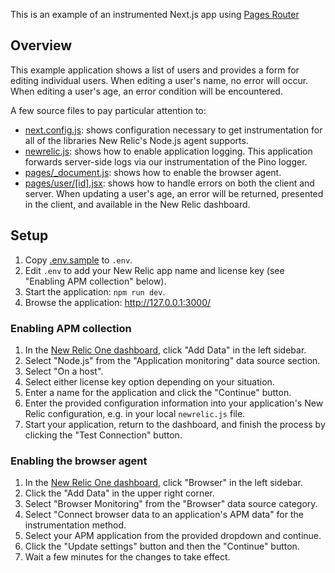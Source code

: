 This is an example of an instrumented Next.js app using [Pages Router](https://nextjs.org/docs/pages)

## Overview

This example application shows a list of users and provides a form for editing
individual users. When editing a user's name, no error will occur. When editing
a user's age, an error condition will be encountered.

A few source files to pay particular attention to:

+ [next.config.js](./next.config.js): shows configuration necessary to get
instrumentation for all of the libraries New Relic's Node.js agent supports.
+ [newrelic.js](./newrelic.js): shows how to enable application logging. This
application forwards server-side logs via our instrumentation of the Pino logger.
+ [pages/_document.js](./pages/_document.jsx): shows how to enable the browser
agent.
+ [pages/user/[id].jsx](./pages/user/%5Bid%5D.jsx): shows how to handle errors
on both the client and server. When updating a user's age, an error will be
returned, presented in the client, and available in the New Relic dashboard.

## Setup

1. Copy [.env.sample](./.env.sample) to `.env`.
2. Edit `.env` to add your New Relic app name and license key
(see "Enabling APM collection" below).
3. Start the application: `npm run dev`.
4. Browse the application: http://127.0.0.1:3000/

### Enabling APM collection

1. In the [New Relic One dashboard][dash], click "Add Data" in the left sidebar.
2. Select "Node.js" from the "Application monitoring" data source section.
3. Select "On a host".
4. Select either license key option depending on your situation.
5. Enter a name for the application and click the "Continue" button.
6. Enter the provided configuration information into your application's
New Relic configuration, e.g. in your local `newrelic.js` file.
7. Start your application, return to the dashboard, and finish the process
by clicking the "Test Connection" button.

### Enabling the browser agent

1. In the [New Relic One dashboard][dash], click "Browser" in the left sidebar.
2. Click the "Add Data" in the upper right corner.
3. Select "Browser Monitoring" from the "Browser" data source category.
4. Select "Connect browser data to an application's APM data" for the
instrumentation method.
5. Select your APM application from the provided dropdown and continue.
6. Click the "Update settings" button and then the "Continue" button.
7. Wait a few minutes for the changes to take effect.

[dash]: https://one.newrelic.com
